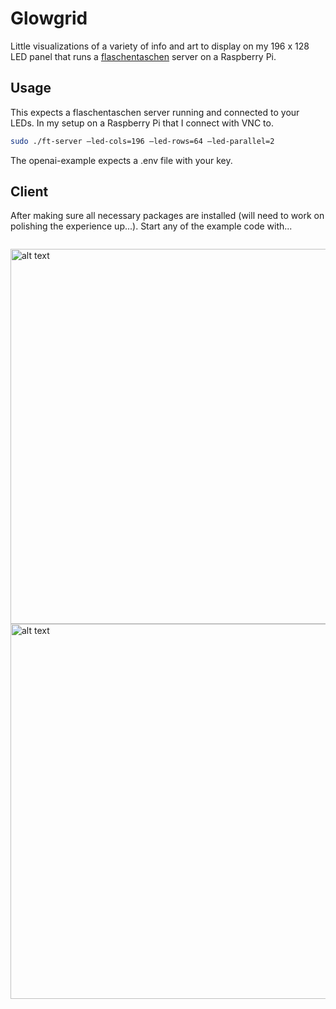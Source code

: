 # Glowgrid

Little visualizations of a variety of info and art to display on my 196 x 128 LED panel that runs a [flaschentaschen](https://github.com/hzeller/flaschen-taschen) server on a Raspberry Pi.

## Usage

This expects a flaschentaschen server running and connected to your LEDs. In my setup on a Raspberry Pi that I connect with VNC to.

```bash
sudo ./ft-server —led-cols=196 —led-rows=64 —led-parallel=2
```

The openai-example expects a .env file with your key.

## Client

After making sure all necessary packages are installed (will need to work on polishing the experience up...).
Start any of the example code with...

```node <name-of-example>.js
```

<img src="https://github.com/smenni/glowgrid/assets/4135284/0a8afe68-51d5-4bff-9a3f-7d6a3dfef4f5" alt="alt text" width="600" >
<img src="https://github.com/smenni/glowgrid/assets/4135284/f377258d-a307-4c2a-ac57-bd6a5f009cf4" alt="alt text" width="600" >
